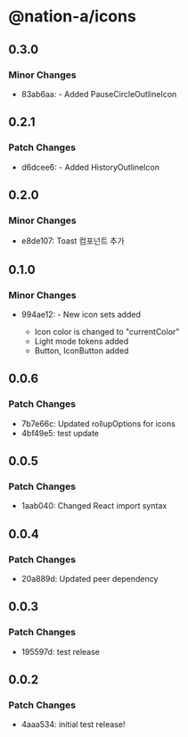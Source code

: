 # @nation-a/icons

## 0.3.0

### Minor Changes

- 83ab6aa: - Added PauseCircleOutlineIcon

## 0.2.1

### Patch Changes

- d6dcee6: - Added HistoryOutlineIcon

## 0.2.0

### Minor Changes

- e8de107: Toast 컴포넌트 추가

## 0.1.0

### Minor Changes

- 994ae12: - New icon sets added

  - Icon color is changed to "currentColor"
  - Light mode tokens added
  - Button, IconButton added

## 0.0.6

### Patch Changes

- 7b7e66c: Updated rollupOptions for icons
- 4bf49e5: test update

## 0.0.5

### Patch Changes

- 1aab040: Changed React import syntax

## 0.0.4

### Patch Changes

- 20a889d: Updated peer dependency

## 0.0.3

### Patch Changes

- 195597d: test release

## 0.0.2

### Patch Changes

- 4aaa534: initial test release!
